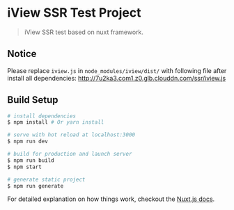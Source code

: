 # iView SSR Test Project

> iView SSR test based on nuxt framework.

## Notice
Please replace `iview.js` in `node_modules/iview/dist/` with following file after install all dependencies:
http://7u2ka3.com1.z0.glb.clouddn.com/ssr/iview.js

## Build Setup

``` bash
# install dependencies
$ npm install # Or yarn install

# serve with hot reload at localhost:3000
$ npm run dev

# build for production and launch server
$ npm run build
$ npm start

# generate static project
$ npm run generate
```

For detailed explanation on how things work, checkout the [Nuxt.js docs](https://github.com/nuxt/nuxt.js).


